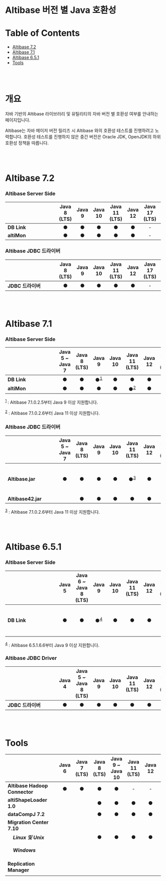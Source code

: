 # Altibase 버전 별 Java 호환성



# **Table of Contents** 

- [Altibase 7.2](#altibase-72)
- [Altibase 7.1](#altibase-71)
- [Altibase 6.5.1](#altibase-651)
- [Tools](#tools)

<br/>

<br/>

# 개요

자바 기반의 Altibase 라이브러리 및 유틸리티의 자바 버전 별 호환성 여부를 안내하는 페이지입니다. 

Altibase는 자바 메이저 버전 릴리즈 시 Altibase 와의 호환성 테스트를 진행하려고 노력합니다. 호환성 테스트를 진행하지 않은 중간 버전은 Oracle JDK, OpenJDK의 하위 호환성 정책을 따릅니다. 

<br/>

<br/>

# Altibase 7.2

### Altibase Server Side

| &nbsp;&nbsp;&nbsp;&nbsp;&nbsp;&nbsp;&nbsp;&nbsp;&nbsp;&nbsp;&nbsp;&nbsp;&nbsp;&nbsp;&nbsp;&nbsp;&nbsp;&nbsp;&nbsp;&nbsp;&nbsp;&nbsp;&nbsp;&nbsp;&nbsp;&nbsp;&nbsp;&nbsp;&nbsp;&nbsp;&nbsp;&nbsp;&nbsp;&nbsp;&nbsp; | Java 8 (LTS) | Java 9 | Java 10 | Java 11 (LTS) | Java 12 | Java 17 (LTS) | Java 18 | 참고 사항&nbsp;&nbsp;&nbsp;&nbsp;&nbsp;&nbsp;&nbsp;&nbsp;&nbsp;&nbsp;&nbsp;&nbsp;&nbsp;&nbsp;&nbsp;&nbsp;&nbsp;&nbsp;&nbsp;&nbsp; |
| ------------------------------------------------------------ | :----------: | :----: | :-----: | :-----------: | :-----: | :-----------: | :-----: | :----------------------------------------------------------- |
| **DB Link**                                                  |      ●       |   ●    |    ●    |       ●       |    ●    |       -       |    -    |                                                              |
| **altiMon**                                                  |      ●       |   ●    |    ●    |       ●       |    ●    |       -       |    -    |                                                              |

### Altibase JDBC 드라이버

| &nbsp;&nbsp;&nbsp;&nbsp;&nbsp;&nbsp;&nbsp;&nbsp;&nbsp;&nbsp;&nbsp;&nbsp;&nbsp;&nbsp;&nbsp;&nbsp;&nbsp;&nbsp;&nbsp;&nbsp;&nbsp;&nbsp;&nbsp;&nbsp;&nbsp;&nbsp;&nbsp;&nbsp;&nbsp;&nbsp;&nbsp;&nbsp;&nbsp;&nbsp;&nbsp; | Java 8 (LTS) | Java 9 | Java 10 | Java 11 (LTS) | Java 12 | Java 17 (LTS) | Java 18 | 참고 사항&nbsp;&nbsp;&nbsp;&nbsp;&nbsp;&nbsp;&nbsp;&nbsp;&nbsp;&nbsp;&nbsp;&nbsp;&nbsp;&nbsp;&nbsp;&nbsp;&nbsp;&nbsp;&nbsp;&nbsp; |
| :----------------------------------------------------------- | :----------: | :----: | :-----: | :-----------: | :-----: | :-----------: | :-----: | :----------------------------------------------------------- |
| **JDBC 드라이버**                                            |      ●       |   ●    |    ●    |       ●       |    ●    |       -       |    -    |                                                              |

<br/>

<br/>

# Altibase 7.1

### Altibase Server Side

| &nbsp;&nbsp;&nbsp;&nbsp;&nbsp;&nbsp;&nbsp;&nbsp;&nbsp;&nbsp;&nbsp;&nbsp;&nbsp;&nbsp;&nbsp;&nbsp;&nbsp;&nbsp;&nbsp;&nbsp;&nbsp;&nbsp;&nbsp;&nbsp;&nbsp;&nbsp;&nbsp;&nbsp;&nbsp;&nbsp;&nbsp;&nbsp;&nbsp;&nbsp;&nbsp; | Java 5 ~ Java 7 | Java 8 (LTS) |               Java 9                | Java 10 |            Java 11 (LTS)            | Java 12 | Java 17 (LTS) | Java 18 | 참고 사항&nbsp;&nbsp;&nbsp;&nbsp;&nbsp;&nbsp;&nbsp;&nbsp;&nbsp;&nbsp;&nbsp;&nbsp;&nbsp;&nbsp;&nbsp;&nbsp;&nbsp;&nbsp;&nbsp;&nbsp; |
| ------------------------------------------------------------ | :-------------: | :----------: | :---------------------------------: | :-----: | :---------------------------------: | :-----: | :-----------: | :-----: | :----------------------------------------------------------- |
| **DB Link**                                                  |        ●        |      ●       | ●<sup><u>[1](#footnote-1)</u></sup> |    ●    |                  ●                  |    ●    |       -       |    -    |                                                              |
| **altiMon**                                                  |        ●        |      ●       |                  ●                  |    ●    | ●<sup><u>[2](#footnote-2)</u></sup> |    ●    |       -       |    -    |                                                              |

<sup><a name="footnote-1"><u>1</u></a> </sup>: Altibase 7.1.0.2.5부터 Java 9 이상 지원합니다.

<sup><a name="footnote-2"><u>2</u></a></sup> : Altibase 7.1.0.2.6부터 Java 11 이상 지원합니다. 

### Altibase JDBC 드라이버

| &nbsp;&nbsp;&nbsp;&nbsp;&nbsp;&nbsp;&nbsp;&nbsp;&nbsp;&nbsp;&nbsp;&nbsp;&nbsp;&nbsp;&nbsp;&nbsp;&nbsp;&nbsp;&nbsp;&nbsp;&nbsp;&nbsp;&nbsp;&nbsp;&nbsp;&nbsp;&nbsp;&nbsp;&nbsp;&nbsp;&nbsp;&nbsp;&nbsp;&nbsp;&nbsp; | Java 5 ~ Java 7 | Java 8 (LTS) | Java 9 | Java 10 |            Java 11 (LTS)            | Java 12 | Java 17 (LTS) | Java 18 | 참고 사항&nbsp;&nbsp;&nbsp;&nbsp;&nbsp;&nbsp;&nbsp;&nbsp;&nbsp;&nbsp;&nbsp;&nbsp;&nbsp;&nbsp;&nbsp;&nbsp;&nbsp;&nbsp;&nbsp;&nbsp; |
| ------------------------------------------------------------ | :-------------: | :----------: | :----: | :-----: | :---------------------------------: | :-----: | :-----------: | :-----: | :----------------------------------------------------------- |
| **Altibase.jar**                                             |        ●        |      ●       |   ●    |    ●    | ●<sup><u>[3](#footnote-3)</u></sup> |    ●    |       -       |    -    | - *Java 11 이상은 Altibase 7.1.0.2.6 부터 지원*              |
| **Altibase42.jar**                                           |                 |      ●       |   ●    |    ●    |                  ●                  |    ●    |       -       |    -    |                                                              |

<sup><a name="footnote-3"><u>3</u></a></sup> : Altibase 7.1.0.2.6부터 Java 11 이상 지원합니다. 

<br/>

<br/>

# Altibase 6.5.1

### Altibase Server Side

| &nbsp;&nbsp;&nbsp;&nbsp;&nbsp;&nbsp;&nbsp;&nbsp;&nbsp;&nbsp;&nbsp;&nbsp;&nbsp;&nbsp;&nbsp;&nbsp;&nbsp;&nbsp;&nbsp;&nbsp;&nbsp;&nbsp;&nbsp;&nbsp;&nbsp;&nbsp;&nbsp;&nbsp;&nbsp;&nbsp;&nbsp;&nbsp;&nbsp;&nbsp;&nbsp; | Java 5 | Java 6 ~ Java 8 (LTS) |               Java 9                | Java 10 | Java 11 (LTS) | Java 12 | Java 17 (LTS) | Java 18 | 참고 사항&nbsp;&nbsp;&nbsp;&nbsp;&nbsp;&nbsp;&nbsp;&nbsp;&nbsp;&nbsp;&nbsp;&nbsp;&nbsp;&nbsp;&nbsp;&nbsp;&nbsp;&nbsp;&nbsp;&nbsp; |
| ------------------------------------------------------------ | :----: | :-------------------: | :---------------------------------: | :-----: | :-----------: | :-----: | :-----------: | :-----: | :----------------------------------------------------------- |
| **DB Link**                                                  |   ●    |           ●           | ●<sup><u>[4](#footnote-4)</u></sup> |    ●    |       ●       |    ●    |       -       |    -    | - *Java 9 이상은 Altibase 6.5.1.6.6 부터 지원*               |

<sup><a name="footnote-4"><u>4</u></a></sup> : Altibase 6.5.1.6.6부터 Java 9 이상 지원합니다. 

### Altibase JDBC Driver

| &nbsp;&nbsp;&nbsp;&nbsp;&nbsp;&nbsp;&nbsp;&nbsp;&nbsp;&nbsp;&nbsp;&nbsp;&nbsp;&nbsp;&nbsp;&nbsp;&nbsp;&nbsp;&nbsp;&nbsp;&nbsp;&nbsp;&nbsp;&nbsp;&nbsp;&nbsp;&nbsp;&nbsp;&nbsp;&nbsp;&nbsp;&nbsp;&nbsp;&nbsp;&nbsp; | **Java 4** | Java 5 ~  Java 8 (LTS) | Java 9 | Java 10 | Java 11 (LTS) | Java 12 | Java 17 (LTS) | Java 18 | 참고 사항&nbsp;&nbsp;&nbsp;&nbsp;&nbsp;&nbsp;&nbsp;&nbsp;&nbsp;&nbsp;&nbsp;&nbsp;&nbsp;&nbsp;&nbsp;&nbsp;&nbsp;&nbsp;&nbsp;&nbsp; |
| ------------------------------------------------------------ | :--------: | :--------------------: | :----: | :-----: | :-----------: | :-----: | :-----------: | :-----: | :----------------------------------------------------------- |
| **JDBC 드라이버**                                            |     ●      |           ●            |   ●    |    ●    |       ●       |    ●    |       -       |    -    |                                                              |

<br/>

<br/>

# Tools



| &nbsp;&nbsp;&nbsp;&nbsp;&nbsp;&nbsp;&nbsp;&nbsp;&nbsp;&nbsp;&nbsp;&nbsp;&nbsp;&nbsp;&nbsp;&nbsp;&nbsp;&nbsp;&nbsp;&nbsp;&nbsp;&nbsp;&nbsp;&nbsp;&nbsp;&nbsp;&nbsp;&nbsp;&nbsp;&nbsp;&nbsp;&nbsp;&nbsp;&nbsp;&nbsp; | Java 6 | Java 7 (LTS) | Java 8 (LTS) | Java 9 ~ Java 10 | Java 11 (LTS) | Java 12 | Java 17 (LTS) | Java 18 | 참고 사항&nbsp;&nbsp;&nbsp;&nbsp;&nbsp;&nbsp;&nbsp;&nbsp;&nbsp;&nbsp;&nbsp;&nbsp;&nbsp;&nbsp;&nbsp;&nbsp;&nbsp;&nbsp;&nbsp;&nbsp; |
| ------------------------------------------------------------ | :----: | :----------: | :----------: | :--------------: | :-----------: | :-----: | :-----------: | :-----: | :----------------------------------------------------------- |
| **Altibase Hadoop Connector**                                |   ●    |      ●       |      ●       |        ●         |       -       |    -    |       -       |    -    |                                                              |
| **altiShapeLoader 1.0**                                      |        |              |      ●       |        ●         |       ●       |    ●    |       -       |    ●    |                                                              |
| **dataCompJ 7.2**                                            |        |              |      ●       |        ●         |       ●       |    ●    |       -       |    ●    |                                                              |
| **Migration Center 7.10**                                    |        |              |              |                  |               |         |               |         |                                                              |
| &nbsp;&nbsp;&nbsp;&nbsp;***Linux 및 Unix***                  |        |              |      ●       |        ●         |       ●       |    ●    |       -       |    ●    |                                                              |
| &nbsp;&nbsp;&nbsp;&nbsp;***Windows***                        |        |              |              |                  |               |         |               |         | - *무관. JRE 8 번들 제공*                                    |
| **Replication Manager**                                      |        |              |              |                  |               |         |               |         | - *무관. JRE 6 번들 제공*                                    |
